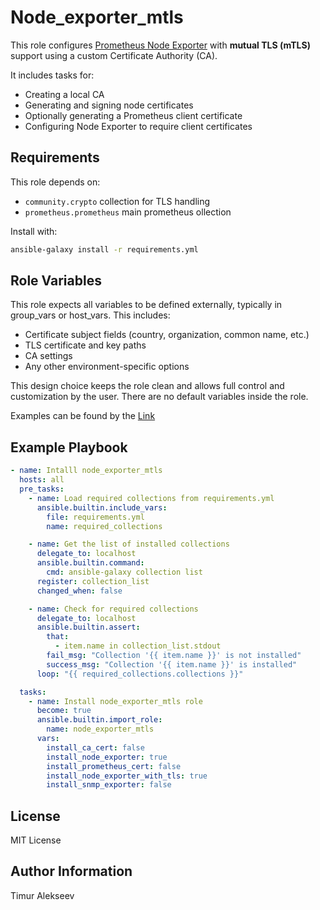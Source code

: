 Node_exporter_mtls
=========
This role configures [Prometheus Node Exporter](https://github.com/prometheus/node_exporter) with **mutual TLS (mTLS)** support using a custom Certificate Authority (CA).

It includes tasks for:

- Creating a local CA
- Generating and signing node certificates
- Optionally generating a Prometheus client certificate
- Configuring Node Exporter to require client certificates

Requirements
------------

This role depends on:

- `community.crypto` collection for TLS handling
- `prometheus.prometheus` main prometheus ollection

Install with:

```bash
ansible-galaxy install -r requirements.yml
```

Role Variables
--------------

This role expects all variables to be defined externally, typically in group_vars or host_vars. This includes:
- Certificate subject fields (country, organization, common name, etc.)
- TLS certificate and key paths
- CA settings
- Any other environment-specific options

This design choice keeps the role clean and allows full control and customization by the user. There are no default variables inside the role.

Examples can be found by the [Link](https://github.com/Timych84/ansible_node_exporter/tree/master/inventory)


Example Playbook
----------------

```yaml
- name: Intalll node_exporter_mtls
  hosts: all
  pre_tasks:
    - name: Load required collections from requirements.yml
      ansible.builtin.include_vars:
        file: requirements.yml
        name: required_collections

    - name: Get the list of installed collections
      delegate_to: localhost
      ansible.builtin.command:
        cmd: ansible-galaxy collection list
      register: collection_list
      changed_when: false

    - name: Check for required collections
      delegate_to: localhost
      ansible.builtin.assert:
        that:
          - item.name in collection_list.stdout
        fail_msg: "Collection '{{ item.name }}' is not installed"
        success_msg: "Collection '{{ item.name }}' is installed"
      loop: "{{ required_collections.collections }}"

  tasks:
    - name: Install node_exporter_mtls role
      become: true
      ansible.builtin.import_role:
        name: node_exporter_mtls
      vars:
        install_ca_cert: false
        install_node_exporter: true
        install_prometheus_cert: false
        install_node_exporter_with_tls: true
        install_snmp_exporter: false
```


License
-------

MIT License

Author Information
------------------

Timur Alekseev
